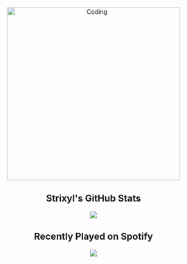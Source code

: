 <div align="center">
  <img alt="Coding" width="400" src="[https://media1.tenor.com/m/ue7Q8JmP_0MAAAAd/oiia-oiiaoiia.gif]">
</div>

<div align="center">
  <h2>Strixyl's GitHub Stats</h2>
  <img src="https://github-readme-stats.vercel.app/api?username=Strixyl&show_icons=true&theme=dark">
</div>

<div align="center">
  <h2>Recently Played on Spotify</h2>
  <img src="https://spotify-recently-played-readme.vercel.app/api?user=qkoi3o0oqybzwf6ja5hvtzw5m">
</div>

  
<!--
**Strixyl/Strixyl** is a ✨ _special_ ✨ repository because its `README.md` (this file) appears on your GitHub profile.

Here are some ideas to get you started:


- 🌱 Currently learning Data Science...

-->
